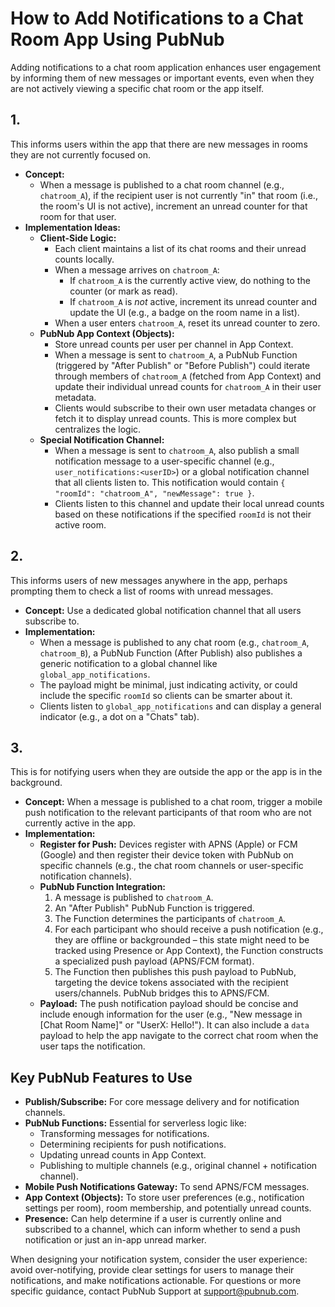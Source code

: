 # How to Add Notifications to a Chat Room App Using PubNub

Adding notifications to a chat room application enhances user engagement by informing them of new messages or important events, even when they are not actively viewing a specific chat room or the app itself. 

## 1. 

This informs users within the app that there are new messages in rooms they are not currently focused on.

*   **Concept:**
    *   When a message is published to a chat room channel (e.g., `chatroom_A`), if the recipient user is not currently "in" that room (i.e., the room's UI is not active), increment an unread counter for that room for that user.
*   **Implementation Ideas:**
    *   **Client-Side Logic:**
        *   Each client maintains a list of its chat rooms and their unread counts locally.
        *   When a message arrives on `chatroom_A`:
            *   If `chatroom_A` is the currently active view, do nothing to the counter (or mark as read).
            *   If `chatroom_A` is *not* active, increment its unread counter and update the UI (e.g., a badge on the room name in a list).
        *   When a user enters `chatroom_A`, reset its unread counter to zero.
    *   **PubNub App Context (Objects):**
        *   Store unread counts per user per channel in App Context.
        *   When a message is sent to `chatroom_A`, a PubNub Function (triggered by "After Publish" or "Before Publish") could iterate through members of `chatroom_A` (fetched from App Context) and update their individual unread counts for `chatroom_A` in their user metadata.
        *   Clients would subscribe to their own user metadata changes or fetch it to display unread counts. This is more complex but centralizes the logic.
    *   **Special Notification Channel:**
        *   When a message is sent to `chatroom_A`, also publish a small notification message to a user-specific channel (e.g., `user_notifications:<userID>`) or a global notification channel that all clients listen to. This notification would contain `{ "roomId": "chatroom_A", "newMessage": true }`.
        *   Clients listen to this channel and update their local unread counts based on these notifications if the specified `roomId` is not their active room.

## 2. 

This informs users of new messages anywhere in the app, perhaps prompting them to check a list of rooms with unread messages.

*   **Concept:** Use a dedicated global notification channel that all users subscribe to.
*   **Implementation:**
    *   When a message is published to any chat room (e.g., `chatroom_A`, `chatroom_B`), a PubNub Function (After Publish) also publishes a generic notification to a global channel like `global_app_notifications`.
    *   The payload might be minimal, just indicating activity, or could include the specific `roomId` so clients can be smarter about it.
    *   Clients listen to `global_app_notifications` and can display a general indicator (e.g., a dot on a "Chats" tab).

## 3. 

This is for notifying users when they are outside the app or the app is in the background.

*   **Concept:** When a message is published to a chat room, trigger a mobile push notification to the relevant participants of that room who are not currently active in the app.
*   **Implementation:**
    *   **Register for Push:** Devices register with APNS (Apple) or FCM (Google) and then register their device token with PubNub on specific channels (e.g., the chat room channels or user-specific notification channels).
    *   **PubNub Function Integration:**
        1.  A message is published to `chatroom_A`.
        2.  An "After Publish" PubNub Function is triggered.
        3.  The Function determines the participants of `chatroom_A`.
        4.  For each participant who should receive a push notification (e.g., they are offline or backgrounded – this state might need to be tracked using Presence or App Context), the Function constructs a specialized push payload (APNS/FCM format).
        5.  The Function then publishes this push payload to PubNub, targeting the device tokens associated with the recipient users/channels. PubNub bridges this to APNS/FCM.
    *   **Payload:** The push notification payload should be concise and include enough information for the user (e.g., "New message in [Chat Room Name]" or "UserX: Hello!"). It can also include a `data` payload to help the app navigate to the correct chat room when the user taps the notification.

## Key PubNub Features to Use

*   **Publish/Subscribe:** For core message delivery and for notification channels.
*   **PubNub Functions:** Essential for serverless logic like:
    *   Transforming messages for notifications.
    *   Determining recipients for push notifications.
    *   Updating unread counts in App Context.
    *   Publishing to multiple channels (e.g., original channel + notification channel).
*   **Mobile Push Notifications Gateway:** To send APNS/FCM messages.
*   **App Context (Objects):** To store user preferences (e.g., notification settings per room), room membership, and potentially unread counts.
*   **Presence:** Can help determine if a user is currently online and subscribed to a channel, which can inform whether to send a push notification or just an in-app unread marker.

When designing your notification system, consider the user experience: avoid over-notifying, provide clear settings for users to manage their notifications, and make notifications actionable. For questions or more specific guidance, contact PubNub Support at [support@pubnub.com](mailto:support@pubnub.com).

